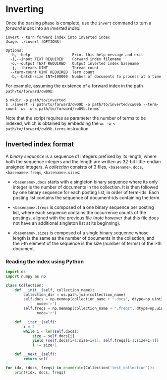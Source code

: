 Inverting
=========

Once the parsing phase is complete, use the `invert` command to turn a _forward index_ into an _inverted index_:

    invert - turn forward index into inverted index
    Usage: ./invert [OPTIONS]
    
    Options:
      -h,--help                   Print this help message and exit
      -i,--input TEXT REQUIRED    Forward index filename
      -o,--output TEXT REQUIRED   Output inverted index basename
      -j,--threads UINT           Thread count
      --term-count UINT REQUIRED  Term count
      -b,--batch-size INT=100000  Number of documents to process at a time

For example, assuming the existence of a forward index in the path `path/to/forward/cw09b`:

    $ mkdir -p path/to/inverted
    $ ./invert -i path/to/forward/cw09b -o path/to/inverted/cw09b --term-count `wc -w < path/to/forward/cw09b.terms`
    
Note that the script requires as parameter the number of terms to be indexed, which is obtained by embedding the
`wc -w < path/to/forward/cw09b.terms` instruction.

## Inverted index format

A _binary sequence_ is a sequence of integers prefixed by its length, where both the sequence integers and the length are written as 32-bit little-endian unsigned integers. A _collection_ consists of 3 files, `<basename>.docs`, `<basename>.freqs`, `<basename>.sizes`:

* `<basename>.docs` starts with a singleton binary sequence where its only
  integer is the number of documents in the collection. It is then followed by
  one binary sequence for each posting list, in order of term-ids. Each posting
  list contains the sequence of document-ids containing the term.

* `<basename>.freqs` is composed of a one binary sequence per posting list, where
  each sequence contains the occurrence counts of the postings, aligned with the
  previous file (note however that this file does not have an additional
  singleton list at its beginning).

* `<basename>.sizes` is composed of a single binary sequence whose length is the
  same as the number of documents in the collection, and the i-th element of the
  sequence is the size (number of terms) of the i-th document.


### Reading the index using Python

```python
import os
import numpy as np

class Collection:
    def __init__(self, collection_name):
        collection_dir = os.path.join(collection_name)
        self.docs = np.memmap(collection_name + ".docs", dtype=np.uint32,
              mode='r')
        self.freqs = np.memmap(collection_name + ".freqs", dtype=np.uint32,
              mode='r')

    def __iter__(self):
        i = 2
        while i < len(self.docs):
            size = self.docs[i]
            yield (self.docs[i+1:size+i+1], self.freqs[i-1:size+i-1])
            i += size+1

    def __next__(self):
        return self

for idx, (docs, freqs) in enumerate(Collection('test_collection')):
    print(idx, docs, freqs)
```